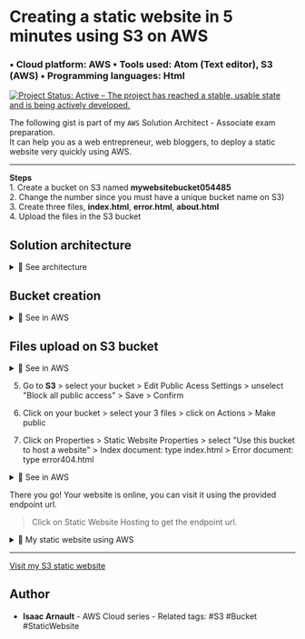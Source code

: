 # Creating a static website in 5 minutes using S3 on AWS
### • Cloud platform: AWS • Tools used: Atom (Text editor), S3 (AWS) • Programming languages: Html

[![Project Status: Active – The project has reached a stable, usable state and is being actively developed.](https://www.repostatus.org/badges/latest/active.svg)](https://www.repostatus.org/#active)

The following gist is part of my `AWS` Solution Architect - Associate exam preparation.<br>
It can help you as a web entrepreneur, web bloggers, to deploy a static website very quickly using AWS.
<hr>
<b>Steps</b><br>
1. Create a bucket on S3 named <b>mywebsitebucket054485</b><br>
2. Change the number since you must have a unique bucket name on S3)<br>
3. Create three files, <b>index.html</b>, <b>error.html</b>, <b>about.html</b><br>
4. Upload the files in the S3 bucket<br>

<h2>Solution architecture</h2>

<details>
<summary>🔵 See architecture</summary>
<p> 
  
[![isaac-arnault-aws-architect.png](https://i.postimg.cc/FH4D7kf4/isaac-arnault-aws-architect.png)](https://postimg.cc/Mv9yLTbP)

</p>
</details>

<h2>Bucket creation</h2>

<details>
<summary>🔵 See in AWS</summary>
<p> 

[![mywebsitebucket.png](https://i.postimg.cc/xT36hr3Q/mywebsitebucket.png)](https://postimg.cc/F71bkB6C)

</p>
</details>

<h2>Files upload on S3 bucket</h2>

<details>
<summary>🔵 See in AWS</summary>
<p> 

[![file-upload.png](https://i.postimg.cc/R0LCnZc8/file-upload.png)](https://postimg.cc/McXJCx3b)

</p>
</details>

5. Go to <b>S3 </b> > select your bucket > Edit Public Acess Settings > unselect "Block all public access" > Save > Confirm<br>

6. Click on your bucket > select your 3 files > click on Actions > Make public<br>

7. Click on Properties > Static Website Properties > select "Use this bucket to host a website" > Index document: type index.html > Error document: type error404.html

<details>
<summary>🔵 See in AWS</summary>
<p> 

[![isaac-arnault-aws-5.png](https://i.postimg.cc/k5CscqHK/isaac-arnault-aws-5.png)](https://postimg.cc/pm0KVbRL)

</p>
</details>

There you go! Your website is online, you can visit it using the provided endpoint url.
  > Click on Static Website Hosting to get the endpoint url.
  
<details>
<summary>🔵 My static website using AWS</summary>
<p> 

[![isaac-arnault-aws-5.png](https://i.postimg.cc/k5CscqHK/isaac-arnault-aws-5.png)](https://postimg.cc/pm0KVbRL)

</p>
</details>
<hr>
  <a href="http://mywebsitebucket054485.s3-website-us-east-1.amazonaws.com/" tartget="_blank"> Visit my S3 static website</a>
  </div>

## Author

* **Isaac Arnault** - AWS Cloud series - Related tags: #S3 #Bucket #StaticWebsite
